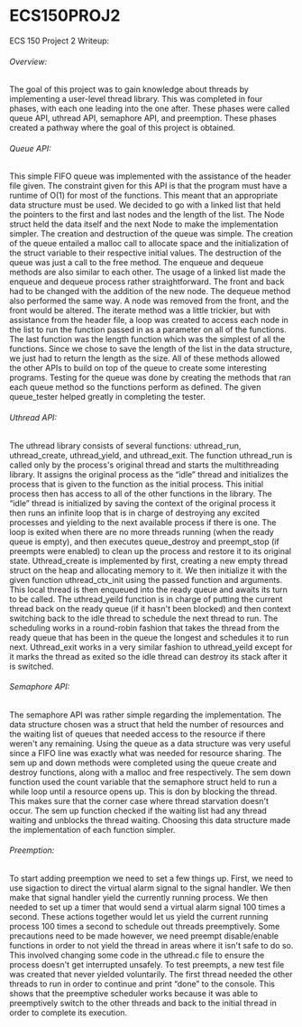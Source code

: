 # ECS150PROJ2
ECS 150 Project 2 Writeup:
###### Overview:
The goal of this project was to gain knowledge about threads by implementing a 
user-level thread library. This was completed in four phases, with each one 
leading into the one after. These phases were called queue API, uthread API, 
semaphore API, and preemption. These phases created a pathway where the goal of 
this project is obtained. 
###### Queue API:
This simple FIFO queue was implemented with the assistance of the header file
given. The constraint given for this API is that the program must have a runtime
of O(1) for most of the functions. This meant that an appropriate data structure
must be used. We decided to go with a linked list that held the pointers to the
first and last nodes and the length of the list. The Node struct held the data
itself and the next Node to make the implementation simpler. The creation and
destruction of the queue was simple. The creation of the queue entailed a malloc
call to allocate space and the initialization of the struct variable to their
respective initial values. The destruction of the queue was just a call to the
free method. The enqueue and dequeue methods are also similar to each other. The
usage of a linked list made the enqueue and dequeue process rather 
straightforward. The front and back had to be changed with the addition of the
new node. The dequeue method also performed the same way. A node was removed 
from the front, and the front would be altered. The iterate method was a little
trickier, but with assistance from the header file, a loop was created to access
each node in the list to run the function passed in as a parameter on all of the
functions. The last function was the length function which was the simplest of
all the functions. Since we chose to save the length of the list in the data 
structure, we just had to return the length as the size. All of these methods 
allowed the other APIs to build on top of the queue to create some interesting
programs. Testing for the queue was done by creating the methods that ran each
queue method so the functions perform as defined. The given queue_tester helped
greatly in completing the tester.
###### Uthread API:
The uthread library consists of several functions: uthread_run, uthread_create,
uthread_yield, and uthread_exit. The function uthread_run is called only by the
process's original thread and starts the multithreading library. It assigns the
original process as the “idle” thread and initializes the process that is given
to the function as the initial process. This initial process then has access to
all of the other functions in the library. The “idle” thread is initialized by 
saving the context of the original process it then runs an infinite loop that 
is in charge of destroying any excited processes and yielding to the next 
available process if there is one. 
The loop is exited when there are no more threads running (when the ready queue
is empty), and then executes queue_destroy and preempt_stop (if preempts were 
enabled) to clean up the process and restore it to its original state. 
Uthread_create is implemented by first, creating a new empty thread struct on
the heap and allocating memory to it. We then initialize it with the given 
function uthread_ctx_init using the passed function and arguments. This local
thread is then enqueued into the ready queue and awaits its turn to be called.
The uthread_yeild function is in charge of putting the current thread back on 
the ready queue (if it hasn't been blocked) and then context switching back to 
the idle thread to schedule the next thread to run. The scheduling works in a 
round-robin fashion that takes the thread from the ready queue that has been 
in the queue the longest and schedules it to run next. Uthread_exit works in 
a very similar fashion to uthread_yeild except for it marks the thread as 
exited so the idle thread can destroy its stack after it is switched. 
###### Semaphore API:
The semaphore API was rather simple regarding the implementation. The data
structure chosen was a struct that held the number of resources and the 
waiting list of queues that needed access to the resource if there weren't
any remaining. Using the queue as a data structure was very useful since a 
FIFO line was exactly what was needed for resource sharing. The sem up and 
down methods were completed using the queue create and destroy functions, 
along with a malloc and free respectively. The sem down function used the count
variable that the semaphore struct held to run a while loop until a resource
opens up. This is don by blocking the thread. This makes sure that the corner
case where thread starvation doesn't occur. The sem up function checked if 
the waiting list had any thread waiting and unblocks the thread waiting. 
Choosing this data structure made the implementation of each function simpler.
###### Preemption:
To start adding preemption we need to set a few things up. First, we need to 
use sigaction to direct the virtual alarm signal to the signal handler. We 
then make that signal handler yield the currently running process. We then 
needed to set up a timer that would send a virtual alarm signal 100 times a 
second. These actions together would let us yield the current running process
100 times a second to schedule out threads preemptively. Some precautions need
to be made however, we need preempt disable/enable functions in order to not 
yield the thread in areas where it isn't safe to do so. This involved changing
some code in the uthread.c file to ensure the process doesn't get interrupted 
unsafely. To test preempts, a new test file was created that never yielded 
voluntarily. The first thread needed the other threads to run in order to 
continue and print “done” to the console. This shows that the preemptive 
scheduler works because it was able to preemptively switch to the other 
threads and back to the initial thread in order to complete its execution.